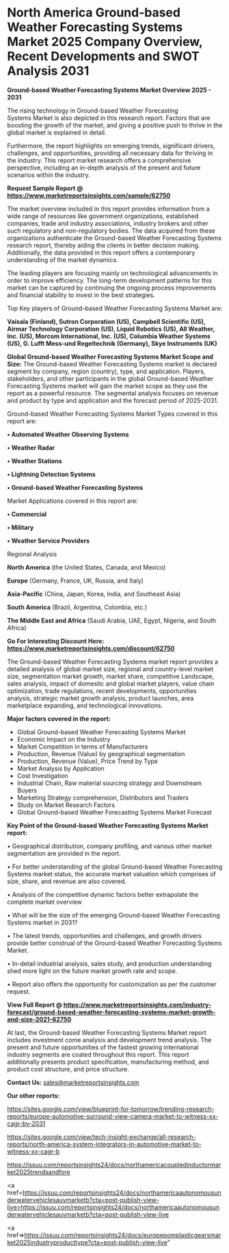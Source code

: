 # North America Ground-based Weather Forecasting Systems Market 2025 Company Overview, Recent Developments and SWOT Analysis 2031

<Strong> Ground-based Weather Forecasting Systems Market Overview 2025 - 2031</strong>

The rising technology in Ground-based Weather Forecasting Systems Market is also depicted in this research report. Factors that are boosting the growth of the market, and giving a positive push to thrive in the global market is explained in detail.

Furthermore, the report highlights on emerging trends, significant drivers, challenges, and opportunities, providing all necessary data for thriving in the industry. This report market research offers a comprehensive perspective, including an in-depth analysis of the present and future scenarios within the industry.

<strong>Request Sample Report @ <a href=https://www.marketreportsinsights.com/sample/62750>https://www.marketreportsinsights.com/sample/62750</a></strong>

The market overview included in this report provides information from a wide range of resources like government organizations, established companies, trade and industry associations, industry brokers and other such regulatory and non-regulatory bodies. The data acquired from these organizations authenticate the Ground-based Weather Forecasting Systems research report, thereby aiding the clients in better decision making. Additionally, the data provided in this report offers a contemporary understanding of the market dynamics.

The leading players are focusing mainly on technological advancements in order to improve efficiency. The long-term development patterns for this market can be captured by continuing the ongoing process improvements and financial stability to invest in the best strategies.

Top Key players of Ground-based Weather Forecasting Systems Market are:

<strong>Vaisala (Finland), Sutron Corporation (US), Campbell Scientific (US), Airmar Technology Corporation (US), Liquid Robotics (US), All Weather, Inc. (US), Morcom International, Inc. (US), Columbia Weather Systems (US), G. Lufft Mess-und Regeltechnik (Germany), Skye Instruments (UK)</strong>

<strong><b>Global Ground-based Weather Forecasting Systems Market Scope and Size:</b></strong>
The Ground-based Weather Forecasting Systems market is declared segment by company, region (country), type, and application. Players, stakeholders, and other participants in the global Ground-based Weather Forecasting Systems market will gain the market scope as they use the report as a powerful resource. The segmental analysis focuses on revenue and product by type and application and the forecast period of 2025-2031.

Ground-based Weather Forecasting Systems Market Types covered in this report are:

<strong>• Automated Weather Observing Systems

• Weather Radar

• Weather Stations

• Lightning Detection Systems

• Ground-based Weather Forecasting Systems</strong>

Market Applications covered in this report are:

<strong>• Commercial

• Military

• Weather Service Providers</strong> 

Regional Analysis

<strong>North America</strong> (the United States, Canada, and Mexico)

<strong>Europe</strong> (Germany, France, UK, Russia, and Italy)

<strong>Asia-Pacific</strong> (China, Japan, Korea, India, and Southeast Asia)

<strong>South America</strong> (Brazil, Argentina, Colombia, etc.)

<strong>The Middle East and Africa</strong> (Saudi Arabia, UAE, Egypt, Nigeria, and South Africa)

<strong>Go For Interesting Discount Here: <a href=https://www.marketreportsinsights.com/discount/62750>https://www.marketreportsinsights.com/discount/62750</a></strong>

The Ground-based Weather Forecasting Systems market report provides a detailed analysis of global market size, regional and country-level market size, segmentation market growth, market share, competitive Landscape, sales analysis, impact of domestic and global market players, value chain optimization, trade regulations, recent developments, opportunities analysis, strategic market growth analysis, product launches, area marketplace expanding, and technological innovations.

<strong><b>Major factors covered in the report:</b></strong>
<ul>
  <li>Global Ground-based Weather Forecasting Systems Market </li>
  <li>Economic Impact on the Industry</li>
  <li>Market Competition in terms of Manufacturers</li>
  <li>Production, Revenue (Value) by geographical segmentation</li>
  <li>Production, Revenue (Value), Price Trend by Type</li>
  <li>Market Analysis by Application</li>
  <li>Cost Investigation</li>
  <li>Industrial Chain, Raw material sourcing strategy and Downstream Buyers</li>
  <li>Marketing Strategy comprehension, Distributors and Traders</li>
  <li>Study on Market Research Factors</li>
  <li>Global Ground-based Weather Forecasting Systems Market Forecast</li>
</ul>

<strong><b>Key Point of the Ground-based Weather Forecasting Systems Market report:</b></strong>

• Geographical distribution, company profiling, and various other market segmentation are provided in the report.

• For better understanding of the global Ground-based Weather Forecasting Systems market status, the accurate market valuation which comprises of size, share, and revenue are also covered.

• Analysis of the competitive dynamic factors better extrapolate the complete market overview

• What will be the size of the emerging Ground-based Weather Forecasting Systems market in 2031?

• The latest trends, opportunities and challenges, and growth drivers provide better construal of the Ground-based Weather Forecasting Systems Market.

• In-detail industrial analysis, sales study, and production understanding shed more light on the future market growth rate and scope.

• Report also offers the opportunity for customization as per the customer request.

<strong><b>View Full Report @ <a href=https://www.marketreportsinsights.com/industry-forecast/ground-based-weather-forecasting-systems-market-growth-and-size-2021-62750>https://www.marketreportsinsights.com/industry-forecast/ground-based-weather-forecasting-systems-market-growth-and-size-2021-62750</a></b></strong>


At last, the Ground-based Weather Forecasting Systems Market report includes investment come analysis and development trend analysis. The present and future opportunities of the fastest growing international industry segments are coated throughout this report. This report additionally presents product specification, manufacturing method, and product cost structure, and price structure.

<strong>Contact Us:</strong>
sales@marketreportsinsights.com

<strong>Our other reports:</strong>

<a href=https://sites.google.com/view/blueprint-for-tomorrow/trending-research-reports/europe-automotive-surround-view-camera-market-to-witness-xx-cagr-by-2031>https://sites.google.com/view/blueprint-for-tomorrow/trending-research-reports/europe-automotive-surround-view-camera-market-to-witness-xx-cagr-by-2031</a>

<a href=https://sites.google.com/view/tech-insight-exchange/all-research-reports/north-america-system-integrators-in-automotive-market-to-witness-xx-cagr-b>https://sites.google.com/view/tech-insight-exchange/all-research-reports/north-america-system-integrators-in-automotive-market-to-witness-xx-cagr-b</a>

<a href=https://issuu.com/reportsinsights24/docs/northamericacoupledinductormarket2025trendsandfore>https://issuu.com/reportsinsights24/docs/northamericacoupledinductormarket2025trendsandfore</a>

<a href=https://issuu.com/reportsinsights24/docs/northamericaautonomousunderwatervehiclesauvmarketb?cta=post-publish-view-live>https://issuu.com/reportsinsights24/docs/northamericaautonomousunderwatervehiclesauvmarketb?cta=post-publish-view-live</a>

<a href=>https://issuu.com/reportsinsights24/docs/europepomplasticgearsmarket2025industryproducttype?cta=post-publish-view-live</a>"
